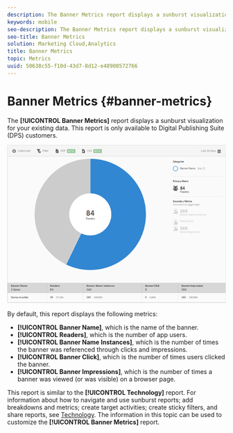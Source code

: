 ```yaml
---
description: The Banner Metrics report displays a sunburst visualization for your existing data. This report is only available to Digital Publishing Suite (DPS) customers.
keywords: mobile
seo-description: The Banner Metrics report displays a sunburst visualization for your existing data. This report is only available to Digital Publishing Suite (DPS) customers.
seo-title: Banner Metrics
solution: Marketing Cloud,Analytics
title: Banner Metrics
topic: Metrics
uuid: 50638c55-f10d-43d7-8d12-e48908572766
---
```


# Banner Metrics {#banner-metrics}

The **[!UICONTROL Banner Metrics]** report displays a sunburst visualization for your existing data. This report is only available to Digital Publishing Suite (DPS) customers.

 ![](assets/dps_banner_name.png)

By default, this report displays the following metrics:

* **[!UICONTROL Banner Name]**, which is the name of the banner. 
* **[!UICONTROL Readers]**, which is the number of app users. 
* **[!UICONTROL Banner Name Instances]**, which is the number of times the banner was referenced through clicks and impressions. 
* **[!UICONTROL Banner Click]**, which is the number of times users clicked the banner. 
* **[!UICONTROL Banner Impressions]**, which is the number of times a banner was viewed (or was visible) on a browser page.

This report is similar to the **[!UICONTROL Technology]** report. For information about how to navigate and use sunburst reports; add breakdowns and metrics; create target activities; create sticky filters, and share reports, see [Technology](/help/using/usage/reports-technology.md). The information in this topic can be used to customize the **[!UICONTROL Banner Metrics]** report. 
